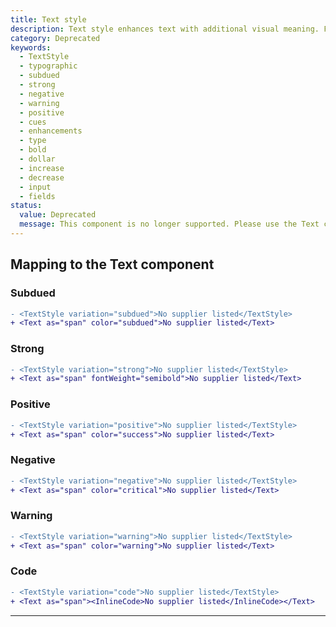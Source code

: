 ```yaml
---
title: Text style
description: Text style enhances text with additional visual meaning. For example, using subdued text to de-emphasize it from its surrounding text.
category: Deprecated
keywords:
  - TextStyle
  - typographic
  - subdued
  - strong
  - negative
  - warning
  - positive
  - cues
  - enhancements
  - type
  - bold
  - dollar
  - increase
  - decrease
  - input
  - fields
status:
  value: Deprecated
  message: This component is no longer supported. Please use the Text component instead.
---
```


## Mapping to the Text component

### Subdued

```diff
- <TextStyle variation="subdued">No supplier listed</TextStyle>
+ <Text as="span" color="subdued">No supplier listed</Text>
```

### Strong

```diff
- <TextStyle variation="strong">No supplier listed</TextStyle>
+ <Text as="span" fontWeight="semibold">No supplier listed</Text>
```

### Positive

```diff
- <TextStyle variation="positive">No supplier listed</TextStyle>
+ <Text as="span" color="success">No supplier listed</Text>
```

### Negative

```diff
- <TextStyle variation="negative">No supplier listed</TextStyle>
+ <Text as="span" color="critical">No supplier listed</Text>
```

### Warning

```diff
- <TextStyle variation="warning">No supplier listed</TextStyle>
+ <Text as="span" color="warning">No supplier listed</Text>
```

### Code

```diff
- <TextStyle variation="code">No supplier listed</TextStyle>
+ <Text as="span"><InlineCode>No supplier listed</InlineCode></Text>
```

---
